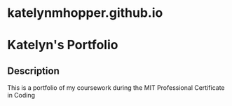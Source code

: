 # katelynmhopper.github.io
<h1> Katelyn's Portfolio </h1>

<h2> Description </h2> 

  <p> This is a portfolio of my coursework during the MIT Professional Certificate in Coding </p> 
  
